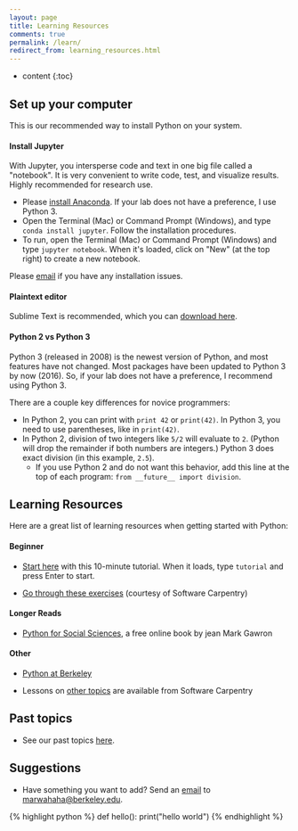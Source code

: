 ```yaml
---
layout: page
title: Learning Resources
comments: true
permalink: /learn/
redirect_from: learning_resources.html
---
```


* content
{:toc}

## Set up your computer
This is our recommended way to install Python on your system.

#### Install Jupyter
With Jupyter, you intersperse code and text in one big file called a &#34;notebook&#34;. It is very convenient to write code, test, and visualize results. Highly recommended for research use.

* Please [install Anaconda](http://continuum.io/downloads). If your lab does not have a preference, I use Python 3.
* Open the Terminal (Mac) or Command Prompt (Windows), and type ```conda install jupyter```. Follow the installation procedures.
* To run, open the Terminal (Mac) or Command Prompt (Windows) and type ```jupyter notebook```. When it&#39;s loaded, click on &#34;New&#34; (at the top right) to create a new notebook.

Please [email](mailto:marwahaha@berkeley.edu) if you have any installation issues.

#### Plaintext editor
Sublime Text is recommended, which you can [download here](http://sublimetext.com/).

#### Python 2 vs Python 3
Python 3 (released in 2008) is the newest version of Python, and most features have not changed. Most packages have been updated to Python 3 by now (2016). So, if your lab does not have a preference, I recommend using Python 3. 

There are a couple key differences for novice programmers:

* In Python 2, you can print with ```print 42``` or ```print(42)```. In Python 3, you need to use parentheses, like in ```print(42)```.
* In Python 2, division of two integers like ```5/2``` will evaluate to ```2```. (Python will drop the remainder if both numbers are integers.) Python 3 does exact division (in this example, ```2.5```). 
	* If you use Python 2 and do not want this behavior, add this line at the top of each program: ```from __future__ import division```. 






## Learning Resources
Here are a great list of learning resources when getting started with Python:


#### Beginner

* [Start here](https://try-python.appspot.com/) with this 10-minute tutorial. When it loads, type ```tutorial``` and press Enter to start.

* [Go through these exercises](https://bids.github.io/2016-01-14-berkeley/python/00-python-intro.html) (courtesy of Software Carpentry) 


#### Longer Reads

* [Python for Social Sciences](http://www-rohan.sdsu.edu/~gawron/python_for_ss/course_core/book_draft/Preface/Preface.html), a free online book by jean Mark Gawron


#### Other

* [Python at Berkeley](http://python.berkeley.edu/learning_resources.html)

* Lessons on [other topics](http://software-carpentry.org/lessons/) are available from Software Carpentry


## Past topics
* See our past topics [here](/learnpython/past).


## Suggestions
* Have something you want to add? Send an [email](mailto:marwahaha@berkeley.edu) to marwahaha@berkeley.edu.


{% highlight python %}
def hello():
    print("hello world")
{% endhighlight %}